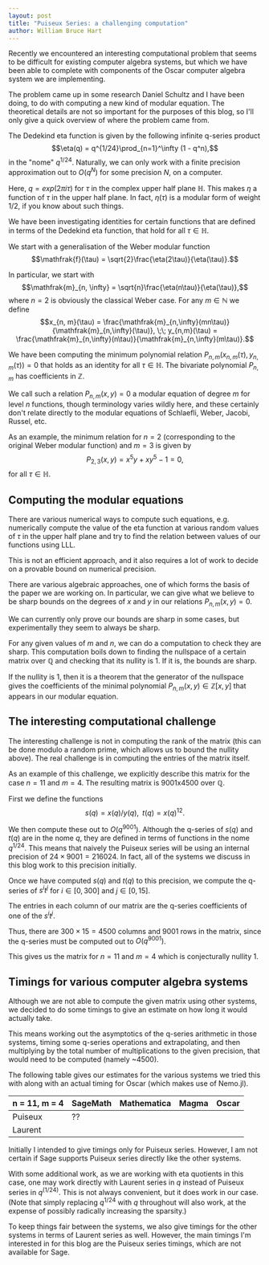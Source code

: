 ```yaml
---
layout: post
title: "Puiseux Series: a challenging computation"
author: William Bruce Hart
---
```


Recently we encountered an interesting computational problem that seems to be difficult
for existing computer algebra systems, but which we have been able to complete with
components of the Oscar computer algebra system we are implementing.

The problem came up in some research Daniel Schultz and I have been doing, to do with
computing a new kind of modular equation. The theoretical details are not so important
for the purposes of this blog, so I'll only give a quick overview of where the problem
came from.

The Dedekind eta function is given by the following infinite q-series product
$$\eta(q) = q^{1/24}\prod_{n=1}^\infty (1 - q^n),$$
in the "nome" $q^{1/24}$. Naturally, we can only work with a finite precision
approximation out to $O(q^N)$ for some precision $N$, on a computer.

Here, $q = exp(2\pi i\tau)$ for $\tau$ in the complex upper half plane $\mathbb{H}$. This
makes $\eta$ a function of $\tau$ in the upper half plane. In fact, $\eta(\tau)$ is a
modular form of weight $1/2$, if you know about such things.

We have been investigating identities for certain functions that are defined in terms of
the Dedekind eta function, that hold for all $\tau \in \mathbb{H}$.

We start with a generalisation of the Weber modular function
$$\mathfrak{f}(\tau) = \sqrt{2}\frac{\eta(2\tau)}{\eta(\tau)}.$$

In particular, we start with
$$\mathfrak{m}_{n, \infty} = \sqrt{n}\frac{\eta(n\tau)}{\eta(\tau)},$$
where $n = 2$ is obviously the classical Weber case.
For any $m \in \mathbb{N}$ we define
$$x_{n, m}(\tau) = \frac{\mathfrak{m}_{n,\infty}(mn\tau)}{\mathfrak{m}_{n,\infty}(\tau)}, \;\; y_{n,m}(\tau) = \frac{\mathfrak{m}_{n,\infty}(n\tau)}{\mathfrak{m}_{n,\infty}(m\tau)}.$$

We have been computing the minimum polynomial relation
$P_{n,m}(x_{n,m}(\tau), y_{n,m}(\tau)) = 0$
that holds as an identity for all $\tau \in \mathbb{H}$. The bivariate polynomial
$P_{n,m}$ has coefficients in $\mathbb{Z}$.

We call such a relation $P_{n,m}(x, y) = 0$ a modular equation of degree $m$ for level
$n$ functions, though terminology varies wildly here, and these certainly don't relate
directly to the modular equations of Schlaefli, Weber, Jacobi, Russel, etc.

As an example, the minimum relation for $n = 2$ (corresponding to the original Weber
modular function) and $m = 3$ is given by
$$P_{2, 3}(x, y) = x^5y + xy^5 - 1 = 0,$$
for all $\tau \in \mathbb{H}$.

## Computing the modular equations

There are various numerical ways to compute such equations, e.g. numerically compute
the value of the eta function at various random values of $\tau$ in the upper half
plane and try to find the relation between values of our functions using LLL.

This is not an efficient approach, and it also requires a lot of work to decide on a
provable bound on numerical precision.

There are various algebraic approaches, one of which forms the basis of the paper we are
working on. In particular, we can give what we believe to be sharp bounds on the degrees
of $x$ and $y$ in our relations $P_{n, m}(x, y) = 0$.

We can currently only prove our bounds are sharp in some cases, but experimentally they
seem to always be sharp.

For any given values of $m$ and $n$, we can do a computation to check they are sharp.
This computation boils down to finding the nullspace of a certain matrix over
$\mathbb{Q}$ and checking that its nullity is 1. If it is, the bounds are sharp.

If the nullity is $1$, then it is a theorem that the generator of the nullspace gives
the coefficients of the minimal polynomial $P_{n, m}(x, y) \in \mathbb{Z}[x, y]$ that
appears in our modular equation.

## The interesting computational challenge

The interesting challenge is not in computing the rank of the matrix (this can be done
modulo a random prime, which allows us to bound the nullity above). The real challenge
is in computing the entries of the matrix itself.

As an example of this challenge, we explicitly describe this matrix for the case $n = 11$
and $m = 4$. The resulting matrix is 9001x4500 over $\mathbb{Q}$.

First we define the functions
$$s(q) = x(q)/y(q),\;\; t(q) = x(q)^{12}.$$

We then compute these out to $O(q^{9001})$. Although the q-series of $s(q)$ and $t(q)$
are in the nome $q$, they are defined in terms of functions in the nome $q^{1/24}$. This
means that naively the Puiseux series will be using an internal precision of
$24\times 9001 = 216024$. In fact, all of the systems we discuss in this blog work to
this precision initially.

Once we have computed $s(q)$ and $t(q)$ to this precision, we compute the q-series of
$s^it^j$ for $i \in [0, 300]$ and $j \in [0, 15]$.

The entries in each column of our matrix are the q-series coefficients of one of the
$s^it^j$.

Thus, there are $300\times 15 = 4500$ columns and $9001$ rows in the matrix, since the
q-series must be computed out to $O(q^{9001})$.

This gives us the matrix for $n = 11$ and $m = 4$ which is conjecturally nullity 1.

## Timings for various computer algebra systems

Although we are not able to compute the given matrix using other systems, we decided to
do some timings to give an estimate on how long it would actually take.

This means working out the asymptotics of the q-series arithmetic in those systems,
timing some q-series operations and extrapolating, and then multiplying by the total
number of multiplications to the given precision, that would need to be computed
(namely ~4500).

The following table gives our estimates for the various systems we tried this with along
with an actual timing for Oscar (which makes use of Nemo.jl).

n = 11, m = 4 | SageMath | Mathematica | Magma | Oscar
--------------|----------|-------------|-------|-------
Puiseux       | ??       |             |       | 
Laurent       |          |             |       |

Initially I intended to give timings only for Puiseux series. However, I am not certain
if Sage supports Puiseux series directly like the other systems.

With some additional work, as we are working with eta quotients in this case, one may
work directly with Laurent series in $q$ instead of Puiseux series in $q^(1/24)$. This
is not always convenient, but it does work in our case. (Note that simply replacing
$q^{1/24}$ with $q$ throughout will also work, at the expense of possibly radically
increasing the sparsity.)

To keep things fair between the systems, we also give timings for the other systems in
terms of Laurent series as well. However, the main timings I'm interested in for this
blog are the Puiseux series timings, which are not available for Sage.



